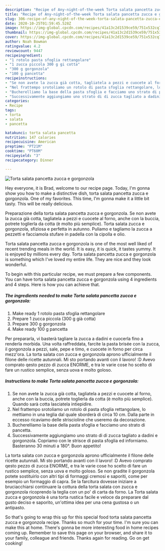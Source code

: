 ```yaml
---
description: "Recipe of Any-night-of-the-week Torta salata pancetta zucca e gorgonzola"
title: "Recipe of Any-night-of-the-week Torta salata pancetta zucca e gorgonzola"
slug: 306-recipe-of-any-night-of-the-week-torta-salata-pancetta-zucca-e-gorgonzola
date: 2020-10-25T01:59:45.528Z
image: https://img-global.cpcdn.com/recipes/41a13c2d1539ce59/751x532cq70/torta-salata-pancetta-zucca-e-gorgonzola-recipe-main-photo.jpg
thumbnail: https://img-global.cpcdn.com/recipes/41a13c2d1539ce59/751x532cq70/torta-salata-pancetta-zucca-e-gorgonzola-recipe-main-photo.jpg
cover: https://img-global.cpcdn.com/recipes/41a13c2d1539ce59/751x532cq70/torta-salata-pancetta-zucca-e-gorgonzola-recipe-main-photo.jpg
author: Noah Bowman
ratingvalue: 4.2
reviewcount: 9447
recipeingredient:
- "1 rotolo pasta sfoglia rettangolare"
- "1 zucca piccola 300 g gi cotta"
- "300 g gorgonzola"
- "100 g pancetta"
recipeinstructions:
- "Se non avete la zucca già cotta, tagliatela a pezzi e cuocete al forno, anche con la buccia, potrete toglierla da cotta (è molto più semplice). Quando sarà cotta lasciatela intiepidire."
- "Nel frattempo srotoliamo un rotolo di pasta sfoglia rettangolare, lo mettiamo in una teglia dal quale sborderà di circa 10 cm. Dalla parte in eccesso ricaviamo delle striscioline che useremo da decorazione."
- "Bucherelliamo la base della pasta sfoglia e facciamo uno strato di pancetta."
- "Successivamente aggiungiamo uno strato di di zucca tagliato a dadini e gorgonzola. Copriamo con le strisce di pasta sfoglia ed inforniamo. Basteranno 30 minuti a 180°. Buon appetito!"
categories:
- Recipe
tags:
- torta
- salata
- pancetta

katakunci: torta salata pancetta 
nutrition: 147 calories
recipecuisine: American
preptime: "PT21M"
cooktime: "PT60M"
recipeyield: "3"
recipecategory: Dinner

---
```



![Torta salata pancetta zucca e gorgonzola](https://img-global.cpcdn.com/recipes/41a13c2d1539ce59/751x532cq70/torta-salata-pancetta-zucca-e-gorgonzola-recipe-main-photo.jpg)

Hey everyone, it is Brad, welcome to our recipe page. Today, I'm gonna show you how to make a distinctive dish, torta salata pancetta zucca e gorgonzola. One of my favorites. This time, I'm gonna make it a little bit tasty. This will be really delicious.

Preparazione della torta salata pancetta zucca e gorgonzola. Se non avete la zucca già cotta, tagliatela a pezzi e cuocete al forno, anche con la buccia, potrete toglierla da cotta (è molto più semplice). Torta salata zucca e gorgonzola, sfiziosa e perfetta in autunno. Puliamo e tagliamo la zucca a pezzetti e facciamola stufare in padella con la cipolla e olio.

Torta salata pancetta zucca e gorgonzola is one of the most well liked of recent trending meals in the world. It is easy, it is quick, it tastes yummy. It is enjoyed by millions every day. Torta salata pancetta zucca e gorgonzola is something which I've loved my entire life. They are nice and they look wonderful.


To begin with this particular recipe, we must prepare a few components. You can have torta salata pancetta zucca e gorgonzola using 4 ingredients and 4 steps. Here is how you can achieve that.

<!--inarticleads1-->

##### The ingredients needed to make Torta salata pancetta zucca e gorgonzola:

1. Make ready 1 rotolo pasta sfoglia rettangolare
1. Prepare 1 zucca piccola (300 g già cotta)
1. Prepare 300 g gorgonzola
1. Make ready 100 g pancetta


Per prepararla, vi basterà tagliare la zucca a dadini e cuocerla fino a renderla morbida. Una volta raffreddata, farcite la pasta brisée con la zucca, il gorgonzola a pezzi, sale, pepe e timo, e cuocete in forno per circa mezz&#39;ora. La torta salata con zucca e gorgonzola aprono ufficialmente il filone delle ricette autunnali. Mi sto portando avanti con il lavoro! :D Avevo comprato qesto pezzo di zucca ENORME, e tra le varie cose ho scelto di fare un rustico semplice, senza uova e molto goloso. 

<!--inarticleads2-->

##### Instructions to make Torta salata pancetta zucca e gorgonzola:

1. Se non avete la zucca già cotta, tagliatela a pezzi e cuocete al forno, anche con la buccia, potrete toglierla da cotta (è molto più semplice). Quando sarà cotta lasciatela intiepidire.
1. Nel frattempo srotoliamo un rotolo di pasta sfoglia rettangolare, lo mettiamo in una teglia dal quale sborderà di circa 10 cm. Dalla parte in eccesso ricaviamo delle striscioline che useremo da decorazione.
1. Bucherelliamo la base della pasta sfoglia e facciamo uno strato di pancetta.
1. Successivamente aggiungiamo uno strato di di zucca tagliato a dadini e gorgonzola. Copriamo con le strisce di pasta sfoglia ed inforniamo. Basteranno 30 minuti a 180°. Buon appetito!


La torta salata con zucca e gorgonzola aprono ufficialmente il filone delle ricette autunnali. Mi sto portando avanti con il lavoro! :D Avevo comprato qesto pezzo di zucca ENORME, e tra le varie cose ho scelto di fare un rustico semplice, senza uova e molto goloso. Se non gradite il gorgonzola potete sostituirlo con altri tipi di formaggi cremosi e saporiti, come per esempio un formaggio di capra. Se la farcitura dovesse iniziare a bruciacchiarsi continuare la cottura della torta salata con zucca e gorgonzola ricoprendo la teglia con un po&#39; di carta da forno. La Torta salata zucca e gorgonzola è una torta rustica facile e veloce da preparare dal gusto deciso e saporito, un&#39;ottima idea per una cena gustosa o un antipasto. 

So that's going to wrap this up for this special food torta salata pancetta zucca e gorgonzola recipe. Thanks so much for your time. I'm sure you can make this at home. There's gonna be more interesting food in home recipes coming up. Remember to save this page on your browser, and share it to your family, colleague and friends. Thanks again for reading. Go on get cooking!
